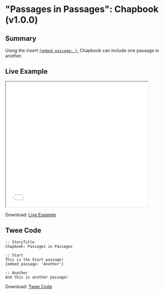 # "Passages in Passages": Chapbook (v1.0.0)

## Summary

Using the insert [`{embed passage: }`](https://klembot.github.io/chapbook/guide/references/inserts.html), Chapbook can include one passage in another.

## Live Example

<section>
<iframe src="chapbook_passagesinpassages_example.html" height=400 width=90%></iframe>

Download: <a href="chapbook_passagesinpassages_example.html" target="_blank">Live Example</a>
</section>

## Twee Code

```
:: StoryTitle
Chapbook: Passages in Passages

:: Start
This is the Start passage!
{embed passage: 'Another'}

:: Another
And this is another passage!

```

Download: <a href="chapbook_passagesinpassages_twee.txt" target="_blank">Twee Code</a>
